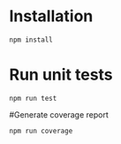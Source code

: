 # Installation
```
npm install
```

# Run unit tests
```
npm run test
```

#Generate coverage report
```
npm run coverage
```